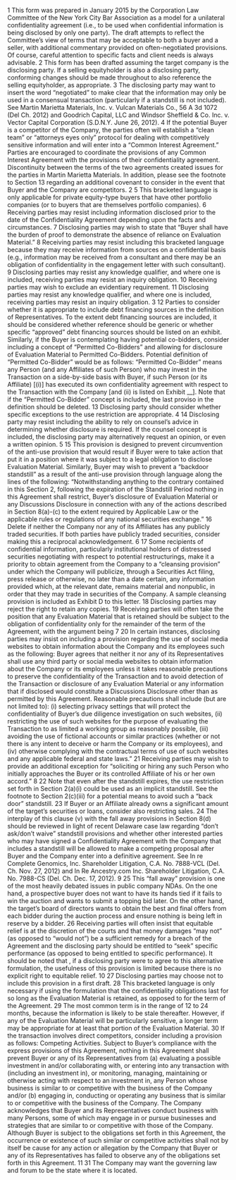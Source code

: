  1
 This form was prepared in January 2015 by the Corporation Law Committee of the New York City Bar
Association as a model for a unilateral confidentiality agreement (i.e., to be used when confidential information
is being disclosed by only one party). The draft attempts to reflect the Committee’s view of terms that may be
acceptable to both a buyer and a seller, with additional commentary provided on often-negotiated provisions.
Of course, careful attention to specific facts and client needs is always advisable.
2
 This form has been drafted assuming the target company is the disclosing party. If a selling equityholder is also
a disclosing party, conforming changes should be made throughout to also reference the selling equityholder, as
appropriate.
3
 The disclosing party may want to insert the word “negotiated” to make clear that the information may only be
used in a consensual transaction (particularly if a standstill is not included). See Martin Marietta Materials, Inc.
v. Vulcan Materials Co., 56 A 3d 1072 (Del Ch. 2012) and Goodrich Capital, LLC and Windsor Sheffield & Co.
Inc. v. Vector Capital Corporation (S.D.N.Y. June 26, 2012).
4
 If the potential Buyer is a competitor of the Company, the parties often will establish a “clean team” or
“attorneys eyes only” protocol for dealing with competitively sensitive information and will enter into a
“Common Interest Agreement.” Parties are encouraged to coordinate the provisions of any Common Interest
Agreement with the provisions of their confidentiality agreement. Discontinuity between the terms of the two
agreements created issues for the parties in Martin Marietta Materials. In addition, please see the footnote to
Section 13 regarding an additional covenant to consider in the event that Buyer and the Company are
competitors. 
2
 5
 This bracketed language is only applicable for private equity-type buyers that have other portfolio companies
(or to buyers that are themselves portfolio companies).
6
 Receiving parties may resist including information disclosed prior to the date of the Confidentiality Agreement
depending upon the facts and circumstances.
7
 Disclosing parties may wish to state that “Buyer shall have the burden of proof to demonstrate the absence of
reliance on Evaluation Material.”
8
 Receiving parties may resist including this bracketed language because they may receive information from
sources on a confidential basis (e.g., information may be received from a consultant and there may be an
obligation of confidentiality in the engagement letter with such consultant).
9
 Disclosing parties may resist any knowledge qualifier, and where one is included, receiving parties may resist
an inquiry obligation.
10 Receiving parties may wish to exclude an evidentiary requirement.
11 Disclosing parties may resist any knowledge qualifier, and where one is included, receiving parties may resist
an inquiry obligation. 
3
 12 Parties to consider whether it is appropriate to include debt financing sources in the definition of
Representatives. To the extent debt financing sources are included, it should be considered whether reference
should be generic or whether specific “approved” debt financing sources should be listed on an exhibit.
Similarly, if the Buyer is contemplating having potential co-bidders, consider including a concept of “Permitted
Co-Bidders” and allowing for disclosure of Evaluation Material to Permitted Co-Bidders. Potential definition
of “Permitted Co-Bidder” would be as follows: “Permitted Co-Bidder” means any Person (and any Affiliates of
such Person) who may invest in the Transaction on a side-by-side basis with Buyer, if such Person (or its
Affiliate) [(i)] has executed its own confidentiality agreement with respect to the Transaction with the Company
[and (ii) is listed on Exhibit __]. Note that if the “Permitted Co-Bidder” concept is included, the last proviso in
the definition should be deleted.
13 Disclosing party should consider whether specific exceptions to the use restriction are appropriate. 
4
 14 Disclosing party may resist including the ability to rely on counsel’s advice in determining whether disclosure is
required. If the counsel concept is included, the disclosing party may alternatively request an opinion, or even a
written opinion. 
5
 15 This provision is designed to prevent circumvention of the anti-use provision that would result if Buyer were to
take action that put it in a position where it was subject to a legal obligation to disclose Evaluation Material.
Similarly, Buyer may wish to prevent a “backdoor standstill” as a result of the anti-use provision through
language along the lines of the following: “Notwithstanding anything to the contrary contained in this Section
2, following the expiration of the Standstill Period nothing in this Agreement shall restrict, Buyer’s disclosure
of Evaluation Material or any Discussions Disclosure in connection with any of the actions described in Section
8(a)-(c) to the extent required by Applicable Law or the applicable rules or regulations of any national
securities exchange.”
16 Delete if neither the Company nor any of its Affiliates has any publicly traded securities. If both parties have
publicly traded securities, consider making this a reciprocal acknowledgement. 
6
 17 Some recipients of confidential information, particularly institutional holders of distressed securities negotiating
with respect to potential restructurings, make it a priority to obtain agreement from the Company to a “cleansing
provision” under which the Company will publicize, through a Securities Act filing, press release or otherwise,
no later than a date certain, any information provided which, at the relevant date, remains material and nonpublic, in order that they may trade in securities of the Company. A sample cleansing provision is included as
Exhibit D to this letter.
18 Disclosing parties may reject the right to retain any copies.
19 Receiving parties will often take the position that any Evaluation Material that is retained should be subject to
the obligation of confidentiality only for the remainder of the term of the Agreement, with the argument being 
7
20 In certain instances, disclosing parties may insist on including a provision regarding the use of social media
websites to obtain information about the Company and its employees such as the following:
 Buyer agrees that neither it nor any of its Representatives shall use any third party or social media websites
to obtain information about the Company or its employees unless it takes reasonable precautions to
preserve the confidentiality of the Transaction and to avoid detection of the Transaction or disclosure of
any Evaluation Material or any information that if disclosed would constitute a Discussions Disclosure
other than as permitted by this Agreement. Reasonable precautions shall include (but are not limited to): (i)
selecting privacy settings that will protect the confidentiality of Buyer’s due diligence investigation on such
websites, (ii) restricting the use of such websites for the purpose of evaluating the Transaction to as limited
a working group as reasonably possible, (iii) avoiding the use of fictional accounts or similar practices
(whether or not there is any intent to deceive or harm the Company or its employees), and (iv) otherwise
complying with the contractual terms of use of such websites and any applicable federal and state laws.” 
21 Receiving parties may wish to provide an additional exception for “soliciting or hiring any such Person who
initially approaches the Buyer or its controlled Affiliate of his or her own accord.”
8
 22 Note that even after the standstill expires, the use restriction set forth in Section 2(a)(i) could be used as an
implicit standstill. See the footnote to Section 2(c)(iii) for a potential means to avoid such a “back door”
standstill.
23 If Buyer or an Affiliate already owns a significant amount of the target’s securities or loans, consider also
restricting sales.
24 The interplay of this clause (v) with the fall away provisions in Section 8(d) should be reviewed in light of
recent Delaware case law regarding “don’t ask/don’t waive” standstill provisions and whether other interested
parties who may have signed a Confidentiality Agreement with the Company that includes a standstill will be
allowed to make a competing proposal after Buyer and the Company enter into a definitive agreement. See In
re Complete Genomics, Inc. Shareholder Litigation, C.A. No. 7888-VCL (Del. Ch. Nov. 27, 2012) and In Re
Ancestry.com Inc. Shareholder Litigation, C.A. No. 7988-CS (Del. Ch. Dec. 17, 2012). 
9
 25 This “fall away” provision is one of the most heavily debated issues in public company NDAs. On the one
hand, a prospective buyer does not want to have its hands tied if it fails to win the auction and wants to submit a
topping bid later. On the other hand, the target’s board of directors wants to obtain the best and final offers
from each bidder during the auction process and ensure nothing is being left in reserve by a bidder.
26 Receiving parties will often insist that equitable relief is at the discretion of the courts and that money damages
“may not” (as opposed to “would not”) be a sufficient remedy for a breach of the Agreement and the disclosing
party should be entitled to “seek” specific performance (as opposed to being entitled to specific performance).
It should be noted that , if a disclosing party were to agree to this alternative formulation, the usefulness of this
provision is limited because there is no explicit right to equitable relief. 
10
 27 Disclosing parties may choose not to include this provision in a first draft.
28 This bracketed language is only necessary if using the formulation that the confidentiality obligations last for so
long as the Evaluation Material is retained, as opposed to for the term of the Agreement.
29 The most common term is in the range of 12 to 24 months, because the information is likely to be stale
thereafter. However, if any of the Evaluation Material will be particularly sensitive, a longer term may be
appropriate for at least that portion of the Evaluation Material.
30 If the transaction involves direct competitors, consider including a provision as follows:
 Competing Activities. Subject to Buyer’s compliance with the express provisions of this Agreement, nothing in
this Agreement shall prevent Buyer or any of its Representatives from (a) evaluating a possible investment in
and/or collaborating with, or entering into any transaction with (including an investment in), or monitoring,
managing, maintaining or otherwise acting with respect to an investment in, any Person whose business is
similar to or competitive with the business of the Company and/or (b) engaging in, conducting or operating any
business that is similar to or competitive with the business of the Company. The Company acknowledges that
Buyer and its Representatives conduct business with many Persons, some of which may engage in or pursue
businesses and strategies that are similar to or competitive with those of the Company. Although Buyer is
subject to the obligations set forth in this Agreement, the occurrence or existence of such similar or competitive
activities shall not by itself be cause for any action or allegation by the Company that Buyer or any of its
Representatives has failed to observe any of the obligations set forth in this Agreement. 
11
 31 The Company may want the governing law and forum to be the state where it is located. 

